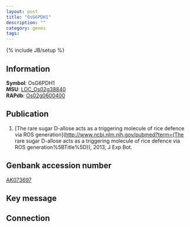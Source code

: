 ```yaml
---
layout: post
title: "OsG6PDH1"
description: ""
category: genes
tags: 
---
```

{% include JB/setup %}

## Information
__Symbol__: OsG6PDH1  
__MSU__: [LOC_Os02g38840](http://rice.plantbiology.msu.edu/cgi-bin/ORF_infopage.cgi?orf=LOC_Os02g38840)  
__RAPdb__: [Os02g0600400](http://rapdb.dna.affrc.go.jp/viewer/gbrowse_details/irgsp1?name=Os02g0600400)  

## Publication
1. [The rare sugar D-allose acts as a triggering molecule of rice defence via ROS generation](http://www.ncbi.nlm.nih.gov/pubmed?term=(The rare sugar D-allose acts as a triggering molecule of rice defence via ROS generation%5BTitle%5D)), 2013, J Exp Bot.

## Genbank accession number
[AK073697](http://www.ncbi.nlm.nih.gov/nuccore/AK073697)

## Key message

## Connection


